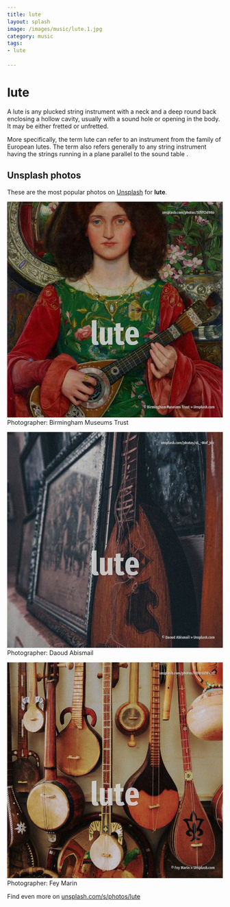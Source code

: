 ```yaml
---
title: lute
layout: splash
image: /images/music/lute.1.jpg
category: music
tags:
- lute

---
```

# lute

A lute   is any plucked string instrument with a neck and a deep round back enclosing a hollow 
cavity, usually with a sound hole or opening in the body.
It may be  either fretted or unfretted.

More specifically, the term lute can refer to an instrument from the family of European lutes.
The term also refers generally to any string instrument having the strings running in a plane 
parallel to the sound table .

 
## Unsplash photos
These are the most popular photos on [Unsplash](https://unsplash.com) for **lute**.
 
![lute](/images/music/lute.1.jpg)
Photographer:  Birmingham Museums Trust
 
![lute](/images/music/lute.2.jpg)
Photographer:  Daoud Abismail
 
![lute](/images/music/lute.3.jpg)
Photographer:  Fey Marin
 
Find even more on [unsplash.com/s/photos/lute](https://unsplash.com/s/photos/lute)
 
